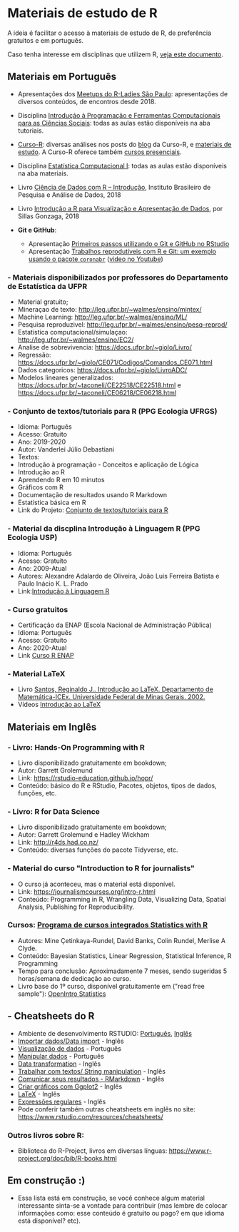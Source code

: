 # Materiais de estudo de R 

A ideia é facilitar o acesso à materiais de estudo de R, de preferência gratuitos e em português. 

Caso tenha interesse em  disciplinas que utilizem R, [veja este documento](https://github.com/beatrizmilz/materiais_estudo_R/blob/master/disciplinas.md).

## Materiais em Português

-  Apresentações dos [Meetups do R-Ladies São Paulo](https://github.com/rladies/meetup-presentations_sao-paulo/blob/master/README.md): apresentações de diversos conteúdos, de encontros desde 2018.

- Disciplina [Introdução à Programação e Ferramentas Computacionais para as Ciências Sociais](https://jonnyphillips.github.io/Ciencia_de_Dados/): todas as aulas estão disponíveis na aba tutoriais. 

- [Curso-R](http://curso-r.com/): diversas análises nos posts do [blog](https://www.curso-r.com/blog/) da Curso-R, e [materiais de estudo](http://material.curso-r.com/). A Curso-R oferece também [cursos presenciais](http://curso-r.com/). 

- Disciplina [Estatística Computacional I](http://leg.ufpr.br/~fernandomayer/aulas/ce083/): todas as aulas estão disponíveis na aba materiais. 

- Livro [Ciência de Dados com R – Introdução](https://www.ibpad.com.br/o-que-fazemos/publicacoes/introducao-ciencia-de-dados-com-r), Instituto Brasileiro de Pesquisa e Análise de Dados, 2018

- Livro [Introdução a R para Visualização e Apresentação de Dados](http://sillasgonzaga.com/material/curso_visualizacao/), por Sillas Gonzaga, 2018

- **Git e GitHub**: 
  - Apresentação [Primeiros passos utilizando o Git e GitHub no RStudio](https://beatrizmilz.github.io/RLadies-Git-RStudio-2019/#1)
  - Apresentação [Trabalhos reprodutíveis com R e Git: um exemplo usando o pacote `coronabr`](https://github.com/saramortara/R-git-apresentacao/blob/master/trabalhos_reprodutiveis.pdf) ([video no Youtube](https://youtu.be/4nfIbiS1Huw))

### - Materiais disponibilizados por professores do Departamento de Estatística da UFPR
- Material gratuito;
- Mineraçao de texto: http://leg.ufpr.br/~walmes/ensino/mintex/
- Machine Learning: http://leg.ufpr.br/~walmes/ensino/ML/
- Pesquisa reproduzivel: http://leg.ufpr.br/~walmes/ensino/pesq-reprod/
- Estatistica computacional/simulaçao: http://leg.ufpr.br/~walmes/ensino/EC2/
- Analise de sobrevivencia: https://docs.ufpr.br/~giolo/Livro/
- Regressão: https://docs.ufpr.br/~giolo/CE071/Codigos/Comandos_CE071.html
- Dados categoricos: https://docs.ufpr.br/~giolo/LivroADC/
- Modelos lineares generalizados: https://docs.ufpr.br/~taconeli/CE22518/CE22518.html e https://docs.ufpr.br/~taconeli/CE06218/CE06218.html

### - Conjunto de textos/tutoriais para R (PPG Ecologia UFRGS)
- Idioma: Português
- Acesso: Gratuito
- Ano: 2019-2020 
- Autor: Vanderlei Júlio Debastiani
- Textos:
- Introdução à programação - Conceitos e aplicação de Lógica
- Introdução ao R
- Aprendendo R em 10 minutos
- Gráficos com R
- Documentação de resultados usando R Markdown
- Estatística básica em R
- Link do Projeto: [Conjunto de textos/tutoriais para R](https://vanderleidebastiani.github.io/tutoriais/)

### - Material da discplina Introdução à Linguagem R (PPG Ecologia USP)
- Idioma: Português
- Acesso: Gratuito
- Ano: 2009-Atual
- Autores: Alexandre Adalardo de Oliveira, João Luis Ferreira Batista e Paulo Inácio K. L. Prado
- Link:[Introdução à Linguagem R](http://ecologia.ib.usp.br/bie5782/doku.php?id=start)

### - Curso gratuitos

- Certificação da ENAP (Escola Nacional de Administração Pública)
- Idioma: Português
- Acesso: Gratuito
- Ano: 2020-Atual
- Link [Curso R ENAP](https://www.escolavirtual.gov.br/curso/325)

### - Material LaTeX

- Livro [Santos, Reginaldo J.. Introdução ao LaTeX. Departamento de Matemática-ICEx. Universidade Federal de Minas Gerais. 2002.](https://www.dropbox.com/s/emki1pwu6czdeiy/intlat.pdf)
- Vídeos [Introdução ao LaTeX](https://www.youtube.com/watch?v=xQ3yYqLlHcQ&list=PLa_2246N48_p9ndUHlO255uvKtSR8mshE)

## Materiais em Inglês

### - Livro: Hands-On Programming with R
- Livro disponibilizado gratuitamente em bookdown; 
- Autor: Garrett Grolemund
- Link: https://rstudio-education.github.io/hopr/
- Conteúdo: básico do R e RStudio, Pacotes, objetos, tipos de dados, funções, etc.

### - Livro: R for Data Science
- Livro disponibilizado gratuitamente em bookdown; 
- Autor: Garrett Grolemund e Hadley Wickham
- Link: http://r4ds.had.co.nz/
- Conteúdo: diversas funções do pacote Tidyverse, etc.


### - Material do curso "Introduction to R for journalists"
- O curso já aconteceu, mas o material está disponível.
- Link: https://journalismcourses.org/intro-r.html
- Conteúdo: Programming in R, Wrangling Data, Visualizing Data, Spatial Analysis, Publishing for Reproducibility.

### Cursos: [Programa de cursos integrados Statistics with R]( https://pt.coursera.org/specializations/statistics)
- Autores: Mine Çetinkaya-Rundel, David Banks, Colin Rundel, Merlise A Clyde.
- Conteúdo: Bayesian Statistics, Linear Regression, Statistical Inference, R Programming
- Tempo para conclusão: Aproximadamente 7 meses, sendo sugeridas 5 horas/semana de dedicação ao curso.
- Livro base do 1º curso, disponível gratuitamente em ("read free sample"): [OpenIntro Statistics](https://leanpub.com/openintro-statistics)

## - Cheatsheets do R
- Ambiente de desenvolvimento RSTUDIO: [Português](https://github.com/rstudio/cheatsheets/raw/master/translations/portuguese/rstudio-IDE-cheatsheet-portuguese.pdf), [Inglês](https://github.com/rstudio/cheatsheets/raw/master/rstudio-ide.pdf)
- [Importar dados/Data import](https://github.com/rstudio/cheatsheets/raw/master/data-import.pdf) - Inglês
- [Visualização de dados](https://github.com/rstudio/cheatsheets/raw/master/translations/portuguese/ggplot2-cheatsheet-portuguese.pdf) - Português
- [Manipular dados](https://github.com/rstudio/cheatsheets/raw/master/translations/portuguese/data-wrangling-cheatsheet-portuguese.pdf) - Português
- [Data transformation](https://github.com/rstudio/cheatsheets/raw/master/data-transformation.pdf) - Inglês
- [Trabalhar com textos/ String manipulation](https://github.com/rstudio/cheatsheets/raw/master/strings.pdf) - Inglês
- [Comunicar seus resultados - RMarkdown](https://github.com/rstudio/cheatsheets/raw/master/rmarkdown-2.0.pdf) - Inglês
- [Criar gráficos com Ggplot2](https://github.com/rstudio/cheatsheets/raw/master/data-visualization-2.1.pdf) - Inglês
- [LaTeX](https://wch.github.io/latexsheet/) - Inglês
- [Expressões regulares](https://github.com/rstudio/cheatsheets/raw/master/regex.pdf) - Inglês
- Pode conferir também outras cheatsheets em inglês no site: https://www.rstudio.com/resources/cheatsheets/ 

### Outros livros sobre R:
- Biblioteca do R-Project, livros em diversas línguas: https://www.r-project.org/doc/bib/R-books.html

## Em construção :)
- Essa lista está em construção, se você conhece algum material interessante sinta-se a vontade para contribuir (mas lembre de colocar informações como: esse conteúdo é gratuito ou pago? em que idioma está disponível? etc).
